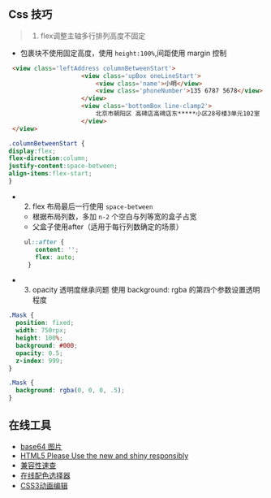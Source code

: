 ## Css 技巧

> 1. flex调整主轴多行排列高度不固定
  + 包裹块不使用固定高度，使用 `height:100%`,间距使用 margin 控制
````html
 <view class='leftAddress columnBetweenStart'>
                    <view class='upBox oneLineStart'>
                        <view class='name'>小明</view>
                        <view class='phoneNumber'>135 6787 5678</view>
                    </view>
                    <view class='bottomBox line-clamp2'>
                        北京市朝阳区 高碑店高碑店东*****小区28号楼3单元102室
                    </view>
 </view>
````
````css
.columnBetweenStart {
display:flex;
flex-direction:column;
justify-content:space-between;
align-items:flex-start;
}

````
- 2. flex 布局最后一行使用 `space-between`
  + 根据布局列数，多加 `n-2` 个空白与列等宽的盒子占宽
  + 父盒子使用after（适用于每行列数确定的场景）
  ````css
   ul::after {
      content: '';
      flex: auto;
    }
  ````


- 3. opacity 透明度继承问题
使用 background: rgba 的第四个参数设置透明程度
````css
.Mask {
  position: fixed;
  width: 750rpx;
  height: 100%;
  background: #000;
  opacity: 0.5;
  z-index: 999;
}
````

````css
.Mask {
  background: rgba(0, 0, 0, .5);
}
````

## 在线工具

* [base64 图片](http://tool.chinaz.com/tools/imgtobase)
* [HTML5 Please Use the new and shiny responsibly](http://html5please.com/)
* [兼容性速查](https://caniuse.com/)
* [在线配色选择器](http://www.peise.net/tools/web/)
* [CSS3动画编辑](https://www.w3cways.com/css3-animation-tool)

